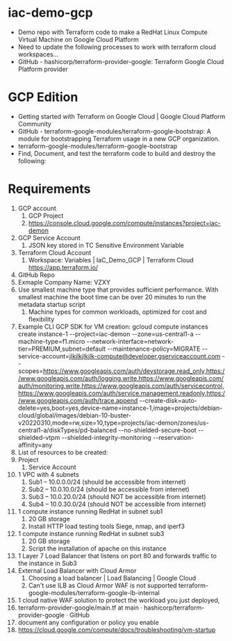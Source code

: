 # iac-demo-gcp
- Demo repo with Terraform code to make a RedHat Linux Compute Virtual Machine on Google Cloud Platform
- Need to update the following processes to work with terraform cloud workspaces…
- GitHub - hashicorp/terraform-provider-google: Terraform Google Cloud Platform provider

# GCP Edition
- Getting started with Terraform on Google Cloud  |  Google Cloud Platform Community 
- GitHub - terraform-google-modules/terraform-google-bootstrap: A module for bootstrapping Terraform usage in a new GCP organization.
- terraform-google-modules/terraform-google-bootstrap 
- Find, Document, and test the terraform code to build and destroy the following:

# Requirements
1. GCP account
   1. GCP Project
   1. https://console.cloud.google.com/compute/instances?project=iac-demon
1. GCP Service Account
   1. JSON key stored in TC Sensitive Environment Variable 
1. Terraform Cloud Account
   1. Workspace: Variables | IaC_Demo_GCP | Terraform Cloud https://app.terraform.io/
1. GitHub Repo
1. Exmaple Company Name: VZXY
1. Use smallest machine type that provides sufficient performance. With smallest machine the boot time can be over 20 minutes to run the metadata startup script
   1. Machine types for common workloads, optimized for cost and flexibility
1. Example CLI GCP SDK for VM creation:
gcloud compute instances create instance-1 --project=iac-demon --zone=us-central1-a --machine-type=f1.micro --network-interface=network-tier=PREMIUM,subnet=default --maintenance-policy=MIGRATE --service-account=jlkjlkjlkjlk-compute@developer.gserviceaccount.com --scopes=https://www.googleapis.com/auth/devstorage.read_only,https://www.googleapis.com/auth/logging.write,https://www.googleapis.com/auth/monitoring.write,https://www.googleapis.com/auth/servicecontrol,https://www.googleapis.com/auth/service.management.readonly,https://www.googleapis.com/auth/trace.append --create-disk=auto-delete=yes,boot=yes,device-name=instance-1,image=projects/debian-cloud/global/images/debian-10-buster-v20220310,mode=rw,size=10,type=projects/iac-demon/zones/us-central1-a/diskTypes/pd-balanced --no-shielded-secure-boot --shielded-vtpm --shielded-integrity-monitoring --reservation-affinity=any
1. List of resources to be created:
  1. Project
     1. Service Account
  1. 1 VPC with 4 subnets
     1. Sub1 – 10.0.0.0/24 (should be accessible from internet)
     1. Sub2 – 10.0.10.0/24 (should be accessible from internet)
     1. Sub3 – 10.0.20.0/24 (should NOT be accessible from internet)
     1. Sub4 – 10.0.30.0/24 (should NOT be accessible from internet)
   1. 1 compute instance running RedHat in subnet sub1
      1. 20 GB storage
      1. Install HTTP load testing tools Siege, nmap, and iperf3
   1. 1 compute instance running RedHat in subnet sub3
      1. 20 GB storage
      1. Script the installation of apache on this instance
   1. 1 Layer 7 Load Balancer that listens on port 80 and forwards traffic to the instance in Sub3
   1. External Load Balancer with Cloud Armor
      1. Choosing a load balancer  |  Load Balancing  |  Google Cloud 
      1. Can't use ILB as Cloud Armor WAF is not supported terraform-google-modules/terraform-google-lb-internal 
   1. 1 cloud native WAF solution to protect the workload you just deployed, 
   1. terraform-provider-google/main.tf at main · hashicorp/terraform-provider-google · GitHub
   1. document any configuration or policy you enable
   1. https://cloud.google.com/compute/docs/troubleshooting/vm-startup
